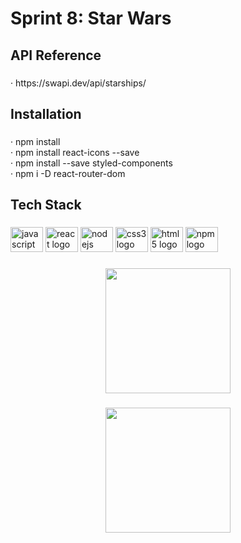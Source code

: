 <h1 align="left">Sprint 8: Star Wars</h1>

###

<h2 align="left">API Reference</h2>

###

<p align="left">· https://swapi.dev/api/starships/</p>

###

<h2 align="left">Installation</h2>

###

<p align="left">· npm install<br>· npm install react-icons --save<br>· npm install --save styled-components<br>· npm i -D react-router-dom</p>

###

<h2 align="left">Tech Stack</h2>

###

<div align="left">
  <img src="https://cdn.jsdelivr.net/gh/devicons/devicon/icons/javascript/javascript-original.svg" height="40" width="52" alt="javascript logo"  />
  <img src="https://cdn.jsdelivr.net/gh/devicons/devicon/icons/react/react-original.svg" height="40" width="52" alt="react logo"  />
  <img src="https://cdn.jsdelivr.net/gh/devicons/devicon/icons/nodejs/nodejs-original.svg" height="40" width="52" alt="nodejs logo"  />
  <img src="https://cdn.jsdelivr.net/gh/devicons/devicon/icons/css3/css3-original.svg" height="40" width="52" alt="css3 logo"  />
  <img src="https://cdn.jsdelivr.net/gh/devicons/devicon/icons/html5/html5-original.svg" height="40" width="52" alt="html5 logo"  />
  <img src="https://cdn.jsdelivr.net/gh/devicons/devicon/icons/npm/npm-original-wordmark.svg" height="40" width="52" alt="npm logo"  />
</div>

###

<div align="center">
  <img height="200" src="https://imgur.com/SinB2y5"  />
</div>

###

<div align="center">
  <img height="200" src="https://imgur.com/0fgeBtR"  />
</div>

###